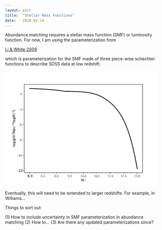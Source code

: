 ```yaml
---
layout: post
title:  "Stellar Mass Functions"
date:   2020-02-10
---
```



Abundance matching requires a stellar mass function (SMF) or luminosity function. For now, I am using the parameterization from

<a href="https://ui.adsabs.harvard.edu/abs/2009MNRAS.398.2177L">Li & White 2009</a>

which is parameterization for the SMF made of three piece-wise schechter functions to describe SDSS data at low redshift.

<img src="/SMF_Li2009.pdf">


Eventually, this will need to be extended to larger redshifts. For example, in Williams...

Things to sort out:

(1) How to include uncertainty in SMF parameterization in abundance matching
(2) How to...
(3) Are there any updated parameterizations since?
